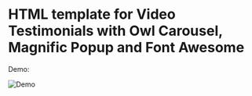 # HTML template for Video Testimonials with Owl Carousel, Magnific Popup and Font Awesome

Demo:

![Demo](demo.jpg)
